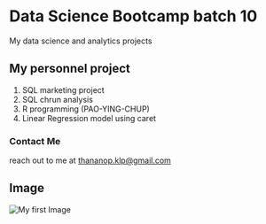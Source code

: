 # Data Science Bootcamp batch 10
My data science and analytics projects

## My personnel project

1. SQL marketing project
2. SQL chrun analysis
3. R programming (PAO-YING-CHUP)
4. Linear Regression model using caret


### Contact Me
reach out to me at thananop.klp@gmail.com

## Image
![My first Image](https://easy-peasy.ai/cdn-cgi/image/quality=80,format=auto,width=700/https://fdczvxmwwjwpwbeeqcth.supabase.co/storage/v1/object/public/images/074abebc-58d0-4b37-86d6-2229406b6ed9/83f9e6f8-2007-45ac-bb45-8d048fcf23ab.png)
